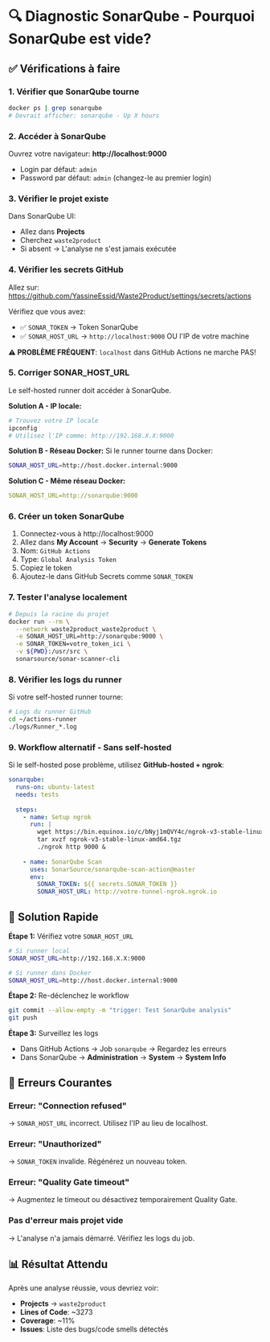 # 🔍 Diagnostic SonarQube - Pourquoi SonarQube est vide?

## ✅ Vérifications à faire

### 1. Vérifier que SonarQube tourne
```bash
docker ps | grep sonarqube
# Devrait afficher: sonarqube - Up X hours
```

### 2. Accéder à SonarQube
Ouvrez votre navigateur: **http://localhost:9000**
- Login par défaut: `admin`
- Password par défaut: `admin` (changez-le au premier login)

### 3. Vérifier le projet existe
Dans SonarQube UI:
- Allez dans **Projects**
- Cherchez `waste2product`
- Si absent → L'analyse ne s'est jamais exécutée

### 4. Vérifier les secrets GitHub
Allez sur: https://github.com/YassineEssid/Waste2Product/settings/secrets/actions

Vérifiez que vous avez:
- ✅ `SONAR_TOKEN` → Token SonarQube
- ✅ `SONAR_HOST_URL` → `http://localhost:9000` OU l'IP de votre machine

**⚠️ PROBLÈME FRÉQUENT**: `localhost` dans GitHub Actions ne marche PAS!

### 5. Corriger SONAR_HOST_URL
Le self-hosted runner doit accéder à SonarQube.

**Solution A - IP locale:**
```bash
# Trouvez votre IP locale
ipconfig
# Utilisez l'IP comme: http://192.168.X.X:9000
```

**Solution B - Réseau Docker:**
Si le runner tourne dans Docker:
```bash
SONAR_HOST_URL=http://host.docker.internal:9000
```

**Solution C - Même réseau Docker:**
```yaml
SONAR_HOST_URL=http://sonarqube:9000
```

### 6. Créer un token SonarQube
1. Connectez-vous à http://localhost:9000
2. Allez dans **My Account** → **Security** → **Generate Tokens**
3. Nom: `GitHub Actions`
4. Type: `Global Analysis Token`
5. Copiez le token
6. Ajoutez-le dans GitHub Secrets comme `SONAR_TOKEN`

### 7. Tester l'analyse localement
```bash
# Depuis la racine du projet
docker run --rm \
  --network waste2product_waste2product \
  -e SONAR_HOST_URL=http://sonarqube:9000 \
  -e SONAR_TOKEN=votre_token_ici \
  -v ${PWD}:/usr/src \
  sonarsource/sonar-scanner-cli
```

### 8. Vérifier les logs du runner
Si votre self-hosted runner tourne:
```bash
# Logs du runner GitHub
cd ~/actions-runner
./logs/Runner_*.log
```

### 9. Workflow alternatif - Sans self-hosted
Si le self-hosted pose problème, utilisez **GitHub-hosted + ngrok**:

```yaml
sonarqube:
  runs-on: ubuntu-latest
  needs: tests
  
  steps:
    - name: Setup ngrok
      run: |
        wget https://bin.equinox.io/c/bNyj1mQVY4c/ngrok-v3-stable-linux-amd64.tgz
        tar xvzf ngrok-v3-stable-linux-amd64.tgz
        ./ngrok http 9000 &
        
    - name: SonarQube Scan
      uses: SonarSource/sonarqube-scan-action@master
      env:
        SONAR_TOKEN: ${{ secrets.SONAR_TOKEN }}
        SONAR_HOST_URL: http://votre-tunnel-ngrok.ngrok.io
```

## 🎯 Solution Rapide

**Étape 1:** Vérifiez votre `SONAR_HOST_URL`
```bash
# Si runner local
SONAR_HOST_URL=http://192.168.X.X:9000

# Si runner dans Docker
SONAR_HOST_URL=http://host.docker.internal:9000
```

**Étape 2:** Re-déclenchez le workflow
```bash
git commit --allow-empty -m "trigger: Test SonarQube analysis"
git push
```

**Étape 3:** Surveillez les logs
- Dans GitHub Actions → Job `sonarqube` → Regardez les erreurs
- Dans SonarQube → **Administration** → **System** → **System Info**

## 🚨 Erreurs Courantes

### Erreur: "Connection refused"
→ `SONAR_HOST_URL` incorrect. Utilisez l'IP au lieu de localhost.

### Erreur: "Unauthorized"
→ `SONAR_TOKEN` invalide. Régénérez un nouveau token.

### Erreur: "Quality Gate timeout"
→ Augmentez le timeout ou désactivez temporairement Quality Gate.

### Pas d'erreur mais projet vide
→ L'analyse n'a jamais démarré. Vérifiez les logs du job.

## 📊 Résultat Attendu

Après une analyse réussie, vous devriez voir:
- **Projects** → `waste2product` 
- **Lines of Code**: ~3273
- **Coverage**: ~11%
- **Issues**: Liste des bugs/code smells détectés
